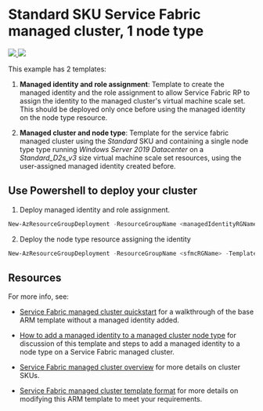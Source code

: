 # Standard SKU Service Fabric managed cluster, 1 node type

<a href="https://portal.azure.com/#create/Microsoft.Template/uri/https%3A%2F%2Fraw.githubusercontent.com%2FAzure-Samples%2Fservice-fabric-cluster-templates%2Fmaster%2FSF-Managed-Standard-SKU-1-NT-MI%2Fazuredeploy.json" target="_blank">
    <img src="http://azuredeploy.net/deploybutton.png"/>
</a>
<a href="http://armviz.io/#/?load=https%3A%2F%2Fraw.githubusercontent.com%2FAzure-Samples%2Fservice-fabric-cluster-templates%2Fmaster%2FSF-Managed-Standard-SKU-1-NT-MI%2Fazuredeploy.json" target="_blank">
    <img src="http://armviz.io/visualizebutton.png"/>
</a>

This example has 2 templates:

1.  **Managed identity and role assignment**: Template to create the managed identity and the role assignment to allow Service Fabric RP to assign the identity to the managed cluster's virtual machine scale set. This should be deployed only once before using the managed identity on the node type resource.

2. **Managed cluster and node type**: Template for the service fabric managed cluster using the *Standard* SKU and containing a single node type type running *Windows Server 2019 Datacenter* on a *Standard_D2s_v3* size virtual machine scale set resources, using the user-assigned managed identity created before.

## Use Powershell to deploy your cluster

1. Deploy managed identity and role assignment.

```powershell
New-AzResourceGroupDeployment -ResourceGroupName <managedIdentityRGName> -TemplateFile ".\managedIdentityAndSfrpRoleAssignment.json" -TemplateParameterFile ".\managedIdentityAndSfrpRoleAssignment.Parameters.json" -Verbose
```

2. Deploy the node type resource assigning the identity

```powershell
New-AzResourceGroupDeployment -ResourceGroupName <sfmcRGName> -TemplateFile ".\sfmcVmManagedIdentity.json" -TemplateParameterFile ".\sfmcVmManagedIdentity.Parameters.json" -Verbose
```

## Resources

For more info, see:

- [Service Fabric managed cluster quickstart](https://docs.microsoft.com/azure/service-fabric/quickstart-managed-cluster-template) for a walkthrough of the base ARM template without a managed identity added.

- [How to add a managed identity to a managed cluster node type](https://docs.microsoft.com/azure/service-fabric/how-to-managed-identity-managed-cluster-vmss) for discussion of this template and steps to add a managed identity to a node type on a Service Fabric managed cluster.

- [Service Fabric managed cluster overview](https://docs.microsoft.com/azure/service-fabric/overview-managed-cluster) for more details on cluster SKUs.

- [Service Fabric managed cluster template format](https://docs.microsoft.com/azure/templates/microsoft.servicefabric/2021-05-01/managedclusters) for more details on modifying this ARM template to meet your requirements.
